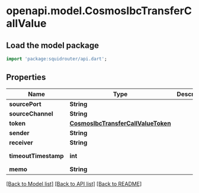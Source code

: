 # openapi.model.CosmosIbcTransferCallValue

## Load the model package
```dart
import 'package:squidrouter/api.dart';
```

## Properties
Name | Type | Description | Notes
------------ | ------------- | ------------- | -------------
**sourcePort** | **String** |  | 
**sourceChannel** | **String** |  | 
**token** | [**CosmosIbcTransferCallValueToken**](CosmosIbcTransferCallValueToken.md) |  | 
**sender** | **String** |  | 
**receiver** | **String** |  | 
**timeoutTimestamp** | **int** |  | [default to 0]
**memo** | **String** |  | 

[[Back to Model list]](../README.md#documentation-for-models) [[Back to API list]](../README.md#documentation-for-api-endpoints) [[Back to README]](../README.md)


